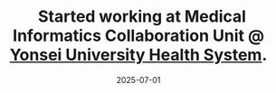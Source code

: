 ---
title: >-
    <i class="fas fa-briefcase text-muted" style="font-size: 0.9em; margin-right: 0.5em;"></i> Started working at Medical Informatics Collaboration Unit @ <a href="https://yuhs.severance.healthcare/yuhs-en/index.do" target="_blank">Yonsei University Health System</a>.
date: 2025-07-01
---
